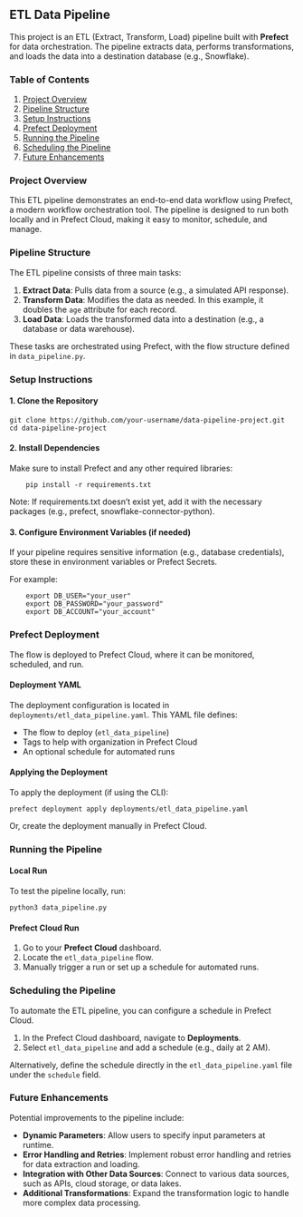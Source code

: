 ## ETL Data Pipeline

This project is an ETL (Extract, Transform, Load) pipeline built with **Prefect** for data orchestration. The pipeline extracts data, performs transformations, and loads the data into a destination database (e.g., Snowflake).

### Table of Contents

1. [Project Overview](#project-overview)
2. [Pipeline Structure](#pipeline-structure)
3. [Setup Instructions](#setup-instructions)
4. [Prefect Deployment](#prefect-deployment)
5. [Running the Pipeline](#running-the-pipeline)
6. [Scheduling the Pipeline](#scheduling-the-pipeline)
7. [Future Enhancements](#future-enhancements)

### Project Overview

This ETL pipeline demonstrates an end-to-end data workflow using Prefect, a modern workflow orchestration tool. The pipeline is designed to run both locally and in Prefect Cloud, making it easy to monitor, schedule, and manage.

### Pipeline Structure

The ETL pipeline consists of three main tasks:

1. **Extract Data**: Pulls data from a source (e.g., a simulated API response).
2. **Transform Data**: Modifies the data as needed. In this example, it doubles the `age` attribute for each record.
3. **Load Data**: Loads the transformed data into a destination (e.g., a database or data warehouse).

These tasks are orchestrated using Prefect, with the flow structure defined in `data_pipeline.py`.

### Setup Instructions

#### 1. Clone the Repository

	git clone https://github.com/your-username/data-pipeline-project.git
	cd data-pipeline-project

#### 2. Install Dependencies
	
Make sure to install Prefect and any other required libraries:

		pip install -r requirements.txt

Note: If requirements.txt doesn’t exist yet, add it with the necessary packages (e.g., prefect, snowflake-connector-python).

#### 3. Configure Environment Variables (if needed)
	
If your pipeline requires sensitive information (e.g., database credentials), store these in environment variables or Prefect Secrets.

For example:

		export DB_USER="your_user"
		export DB_PASSWORD="your_password"
		export DB_ACCOUNT="your_account"

### Prefect Deployment

The flow is deployed to Prefect Cloud, where it can be monitored, scheduled, and run.

#### Deployment YAML

The deployment configuration is located in `deployments/etl_data_pipeline.yaml`. This YAML file defines:
- The flow to deploy (`etl_data_pipeline`)
- Tags to help with organization in Prefect Cloud
- An optional schedule for automated runs

#### Applying the Deployment

To apply the deployment (if using the CLI):

	prefect deployment apply deployments/etl_data_pipeline.yaml

Or, create the deployment manually in Prefect Cloud.

### Running the Pipeline

#### Local Run

To test the pipeline locally, run:

	python3 data_pipeline.py

#### Prefect Cloud Run

1. Go to your **Prefect Cloud** dashboard.
2. Locate the `etl_data_pipeline` flow.
3. Manually trigger a run or set up a schedule for automated runs.


### Scheduling the Pipeline

To automate the ETL pipeline, you can configure a schedule in Prefect Cloud.

1. In the Prefect Cloud dashboard, navigate to **Deployments**.
2. Select `etl_data_pipeline` and add a schedule (e.g., daily at 2 AM).

Alternatively, define the schedule directly in the `etl_data_pipeline.yaml` file under the `schedule` field.


### Future Enhancements

Potential improvements to the pipeline include:

- **Dynamic Parameters**: Allow users to specify input parameters at runtime.
- **Error Handling and Retries**: Implement robust error handling and retries for data extraction and loading.
- **Integration with Other Data Sources**: Connect to various data sources, such as APIs, cloud storage, or data lakes.
- **Additional Transformations**: Expand the transformation logic to handle more complex data processing.

